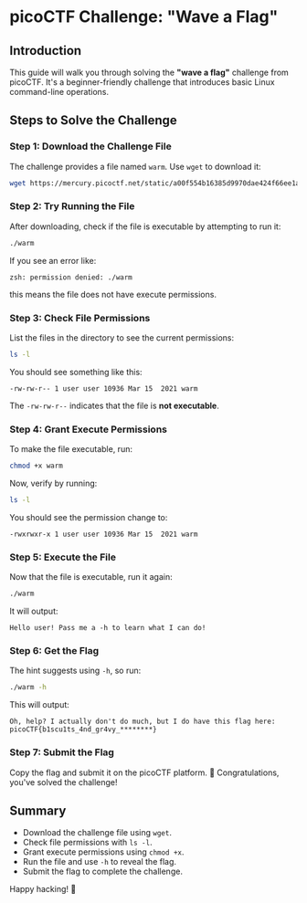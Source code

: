 # picoCTF Challenge: "Wave a Flag"

## Introduction
This guide will walk you through solving the **"wave a flag"** challenge from picoCTF. It's a beginner-friendly challenge that introduces basic Linux command-line operations.

## Steps to Solve the Challenge

### Step 1: Download the Challenge File
The challenge provides a file named `warm`. Use `wget` to download it:
```bash
wget https://mercury.picoctf.net/static/a00f554b16385d9970dae424f66ee1ab/warm
```

### Step 2: Try Running the File
After downloading, check if the file is executable by attempting to run it:
```bash
./warm
```
If you see an error like:
```
zsh: permission denied: ./warm
```
this means the file does not have execute permissions.

### Step 3: Check File Permissions
List the files in the directory to see the current permissions:
```bash
ls -l
```
You should see something like this:
```
-rw-rw-r-- 1 user user 10936 Mar 15  2021 warm
```
The `-rw-rw-r--` indicates that the file is **not executable**.

### Step 4: Grant Execute Permissions
To make the file executable, run:
```bash
chmod +x warm
```
Now, verify by running:
```bash
ls -l
```
You should see the permission change to:
```
-rwxrwxr-x 1 user user 10936 Mar 15  2021 warm
```

### Step 5: Execute the File
Now that the file is executable, run it again:
```bash
./warm
```
It will output:
```
Hello user! Pass me a -h to learn what I can do!
```

### Step 6: Get the Flag
The hint suggests using `-h`, so run:
```bash
./warm -h
```
This will output:
```
Oh, help? I actually don't do much, but I do have this flag here: picoCTF{b1scu1ts_4nd_gr4vy_********}
```

### Step 7: Submit the Flag
Copy the flag and submit it on the picoCTF platform. 🎉 Congratulations, you've solved the challenge!

## Summary
- Download the challenge file using `wget`.
- Check file permissions with `ls -l`.
- Grant execute permissions using `chmod +x`.
- Run the file and use `-h` to reveal the flag.
- Submit the flag to complete the challenge.

Happy hacking! 🚀
